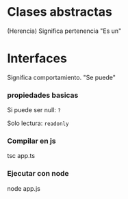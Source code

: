 # Clases abstractas

(Herencia) Significa pertenencia "Es un"

# Interfaces

Significa comportamiento. "Se puede"

### propiedades basicas

Si puede ser null: `?`

Solo lectura: `readonly`

### Compilar en js

tsc app.ts

### Ejecutar con node

node app.js